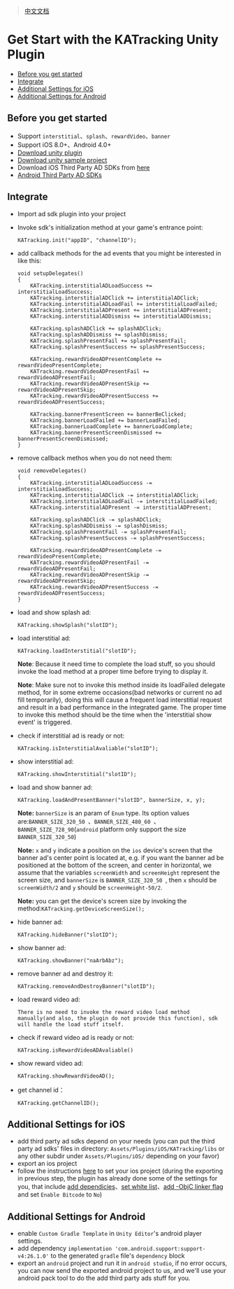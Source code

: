>[中文文档](https://github.com/KATracking/KATrackingAd/blob/master/KATrackingAd_Unity/README_zh_CN.md)


# Get Start with the KATracking Unity Plugin

* [Before you get started](#about)
* [Integrate](#step1)
* [Additional Settings for iOS](#step2)
* [Additional Settings for Android](#step3)

## <a name="about">Before you get started</a>


* Support `interstitial`、`splash`、`rewardVideo`、`banner`
* Support iOS 8.0+、Android 4.0+
* [Download unity plugin](https://github.com/KATracking/KATrackingAd/releases)
* [Download unity sample project](https://github.com/KATracking/KATrackingAd/tree/master/KATrackingAd_Unity/KATrackingUnitySampleProj)
* Download iOS Third Party AD SDKs from [here](https://github.com/KATracking/KATrackingAd/blob/master/KATrackingAd_iOS_new/README_EN.md#download-the-sdk-zip-package-for-integration)
* [Android Third Party AD SDKs](https://github.com/KATracking/KATrackingAd/tree/master/AppicPlayAD_Android/ThirdParyADLibs)


## <a name="step1">Integrate</a>

* Import ad sdk plugin into your project

* Invoke sdk's initialization method at your game's entrance point:

	```
	KATracking.init("appID", "channelID");
	```
	
* add callback methods for the ad events that you might be interested in like this:

	```
	void setupDelegates()
    {
        KATracking.interstitialADLoadSuccess += interstitialLoadSuccess;
        KATracking.interstitialADClick += interstitialADClick;
        KATracking.interstitialADLoadFail += interstitialLoadFailed;
        KATracking.interstitialADPresent += interstitialADPresent;
        KATracking.interstitialADDismiss += interstitialADDismiss;

        KATracking.splashADClick += splashADClick;
        KATracking.splashADDismiss += splashDismiss;
        KATracking.splashPresentFail += splashPresentFail;
        KATracking.splashPresentSuccess += splashPresentSuccess;

        KATracking.rewardVideoADPresentComplete += rewardVideoPresentComplete;
        KATracking.rewardVideoADPresentFail += rewardVideoADPresentFail;
        KATracking.rewardVideoADPresentSkip += rewardVideoADPresentSkip;
        KATracking.rewardVideoADPresentSuccess += rewardVideoADPresentSuccess;

        KATracking.bannerPresentScreen += bannerBeClicked;
        KATracking.bannerLoadFailed += bannerLoadFailed;
        KATracking.bannerLoadComplete += bannerLoadComplete;
        KATracking.bannerPresentScreenDismissed += bannerPresentScreenDismissed;
    }
	```
	
* remove callback methos when you do not need them:

	```
	void removeDelegates()
    {
        KATracking.interstitialADLoadSuccess -= interstitialLoadSuccess;
        KATracking.interstitialADClick -= interstitialADClick;
        KATracking.interstitialADLoadFail -= interstitialLoadFailed;
        KATracking.interstitialADPresent -= interstitialADPresent;

        KATracking.splashADClick -= splashADClick;
        KATracking.splashADDismiss -= splashDismiss;
        KATracking.splashPresentFail -= splashPresentFail;
        KATracking.splashPresentSuccess -= splashPresentSuccess;

        KATracking.rewardVideoADPresentComplete -= rewardVideoPresentComplete;
        KATracking.rewardVideoADPresentFail -= rewardVideoADPresentFail;
        KATracking.rewardVideoADPresentSkip -= rewardVideoADPresentSkip;
        KATracking.rewardVideoADPresentSuccess -= rewardVideoADPresentSuccess;
    }
	```
	
* load and show splash ad:

	```
	KATracking.showSplash("slotID");
	```
	
* load interstitial ad:

	```
	KATracking.loadInterstitial("slotID");
	```
	
	**Note**: Because it need time to complete the load stuff, so you should invoke the load method at a proper time before trying to display it.
	
	**Note**: Make sure not to invoke this method inside its loadFailed delegate method, for in some extreme occasions(bad networks or current no ad fill temporarily), doing this will cause a frequent load interstitial request and result in a bad performance in the integrated game. The proper time to invoke this method should be the time when the 'interstitial show event' is triggered.
	
* check if interstitial ad is ready or not:

	```
	KATracking.isInterstitialAvaliable("slotID");
	```
	
* show interstitial ad:

	```
	KATracking.showInterstitial("slotID");
	```
	
* load and show banner ad:

	```
	KATracking.loadAndPresentBanner("slotID", bannerSize, x, y);
	```
	
	**Note:** `bannerSize` is an param of `Enum` type. Its option values are:`BANNER_SIZE_320_50 `、`BANNER_SIZE_480_60 `、`BANNER_SIZE_728_90`(`android` platform only support the size `BANNER_SIZE_320_50`)
	
	**Note:** `x` and `y` indicate a position on the `ios` device's screen that the banner ad's center point is located at, e.g. if you want the banner ad be positioned at the bottom of the screen, and center in horizontal, we assume that the variables `screenWidth` and `screenHeight` represent the screen size, and `bannerSize` is `BANNER_SIZE_320_50 `, then `x` should be `screenWidth/2` and `y` should be `screenHeight-50/2`.
	
	**Note:** you can get the device's screen size by invoking the method:`KATracking.getDeviceScreenSize();`
	
* hide banner ad:

	```
	KATracking.hideBanner("slotID");
	```
	
* show banner ad:

	```
	KATracking.showBanner("naArbAbz");
	```
	
* remove banner ad and destroy it:

	```
	KATracking.removeAndDestroyBanner("slotID");
	```
	
* load reward video ad:

	```
	There is no need to invoke the reward video load method manually(and also, the plugin do not provide this function), sdk will handle the load stuff itself.
	```
	
* check if reward video ad is ready or not:

	```
	KATracking.isRewardVideoADAvaliable()
	```
	
* show reward video ad:

	```
	KATracking.showRewardVideoAD();
	```
	
* get channel id：

	```
	KATracking.getChannelID();
	```
	
## <a name="step2">Additional Settings for iOS</a>
* add third party ad sdks depend on your needs (you can put the third party ad sdks' files in directory: `Assets/Plugins/iOS/KATracking/libs` or any other subdir under `Assets/Plugins/iOS/` depending on your favor)
* export an ios project
* follow the instructions [here](https://github.com/KATracking/KATrackingAd/blob/master/KATrackingAd_iOS_new/README_EN.md) to set your ios project (during the exporting in previous step, the plugin has already done some of the settings for you, that include [add dependicies](https://github.com/KATracking/KATrackingAd/blob/master/KATrackingAd_iOS/README.md#infoplist%E8%AE%BE%E7%BD%AE%E7%99%BD%E5%90%8D%E5%8D%95)、[set white list](https://github.com/KATracking/KATrackingAd/blob/master/KATrackingAd_iOS/README.md#infoplist%E8%AE%BE%E7%BD%AE%E7%99%BD%E5%90%8D%E5%8D%95)、[add -ObjC linker flag](https://github.com/KATracking/KATrackingAd/blob/master/KATrackingAd_iOS/README.md#infoplist%E8%AE%BE%E7%BD%AE%E7%99%BD%E5%90%8D%E5%8D%95) and set `Enable Bitcode` to `No`)


## <a name="step3">Additional Settings for Android</a>
* enable `Custom Gradle Template` in `Unity Editor`'s android player settings.
* add dependency `implementation 'com.android.support:support-v4:26.1.0'` to the generated `gradle` file's `dependency` block 
* export an `android` project and run it in `android studio`, if no error occurs, you can now send the exported android project to us, and we'll use your android pack tool to do the add third party ads stuff for you.
